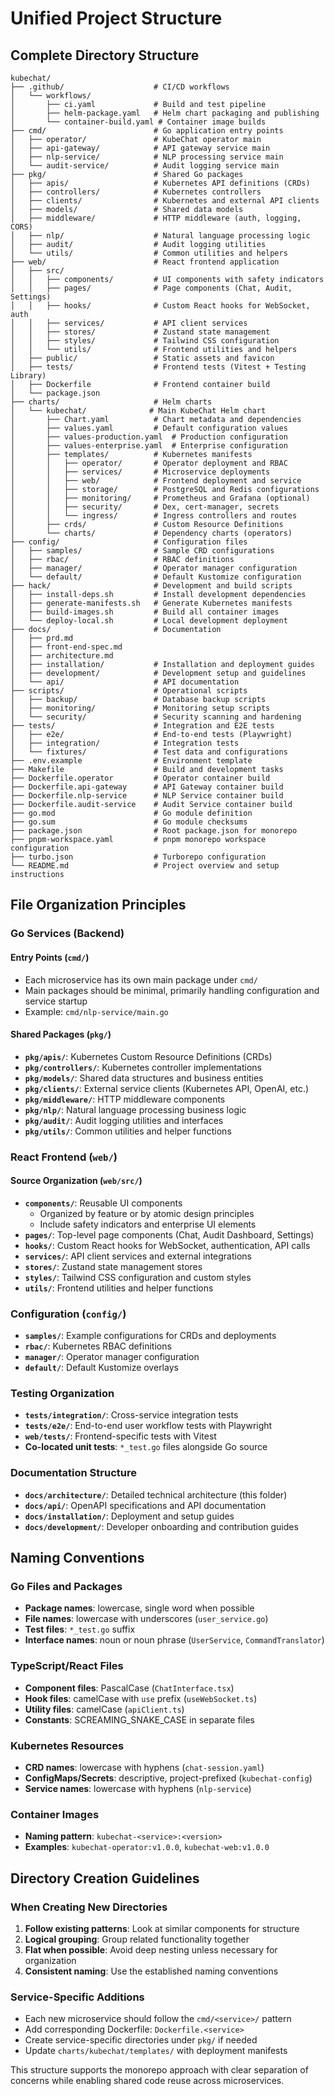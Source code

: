 # Unified Project Structure

## Complete Directory Structure

```
kubechat/
├── .github/                    # CI/CD workflows
│   └── workflows/
│       ├── ci.yaml             # Build and test pipeline
│       ├── helm-package.yaml   # Helm chart packaging and publishing
│       └── container-build.yaml # Container image builds
├── cmd/                        # Go application entry points
│   ├── operator/               # KubeChat operator main
│   ├── api-gateway/            # API gateway service main
│   ├── nlp-service/            # NLP processing service main
│   └── audit-service/          # Audit logging service main
├── pkg/                        # Shared Go packages
│   ├── apis/                   # Kubernetes API definitions (CRDs)
│   ├── controllers/            # Kubernetes controllers
│   ├── clients/                # Kubernetes and external API clients
│   ├── models/                 # Shared data models
│   ├── middleware/             # HTTP middleware (auth, logging, CORS)
│   ├── nlp/                    # Natural language processing logic
│   ├── audit/                  # Audit logging utilities
│   └── utils/                  # Common utilities and helpers
├── web/                        # React frontend application
│   ├── src/
│   │   ├── components/         # UI components with safety indicators
│   │   ├── pages/              # Page components (Chat, Audit, Settings)
│   │   ├── hooks/              # Custom React hooks for WebSocket, auth
│   │   ├── services/           # API client services
│   │   ├── stores/             # Zustand state management
│   │   ├── styles/             # Tailwind CSS configuration
│   │   └── utils/              # Frontend utilities and helpers
│   ├── public/                 # Static assets and favicon
│   ├── tests/                  # Frontend tests (Vitest + Testing Library)
│   ├── Dockerfile              # Frontend container build
│   └── package.json
├── charts/                     # Helm charts
│   └── kubechat/              # Main KubeChat Helm chart
│       ├── Chart.yaml          # Chart metadata and dependencies
│       ├── values.yaml         # Default configuration values
│       ├── values-production.yaml  # Production configuration
│       ├── values-enterprise.yaml  # Enterprise configuration
│       ├── templates/          # Kubernetes manifests
│       │   ├── operator/       # Operator deployment and RBAC
│       │   ├── services/       # Microservice deployments
│       │   ├── web/            # Frontend deployment and service
│       │   ├── storage/        # PostgreSQL and Redis configurations
│       │   ├── monitoring/     # Prometheus and Grafana (optional)
│       │   ├── security/       # Dex, cert-manager, secrets
│       │   └── ingress/        # Ingress controllers and routes
│       ├── crds/               # Custom Resource Definitions
│       └── charts/             # Dependency charts (operators)
├── config/                     # Configuration files
│   ├── samples/                # Sample CRD configurations
│   ├── rbac/                   # RBAC definitions
│   ├── manager/                # Operator manager configuration
│   └── default/                # Default Kustomize configuration
├── hack/                       # Development and build scripts
│   ├── install-deps.sh         # Install development dependencies
│   ├── generate-manifests.sh   # Generate Kubernetes manifests
│   ├── build-images.sh         # Build all container images
│   └── deploy-local.sh         # Local development deployment
├── docs/                       # Documentation
│   ├── prd.md
│   ├── front-end-spec.md
│   ├── architecture.md
│   ├── installation/           # Installation and deployment guides
│   ├── development/            # Development setup and guidelines
│   └── api/                    # API documentation
├── scripts/                    # Operational scripts
│   ├── backup/                 # Database backup scripts
│   ├── monitoring/             # Monitoring setup scripts
│   └── security/               # Security scanning and hardening
├── tests/                      # Integration and E2E tests
│   ├── e2e/                    # End-to-end tests (Playwright)
│   ├── integration/            # Integration tests
│   └── fixtures/               # Test data and configurations
├── .env.example                # Environment template
├── Makefile                    # Build and development tasks
├── Dockerfile.operator         # Operator container build
├── Dockerfile.api-gateway      # API Gateway container build
├── Dockerfile.nlp-service      # NLP Service container build
├── Dockerfile.audit-service    # Audit Service container build
├── go.mod                      # Go module definition
├── go.sum                      # Go module checksums
├── package.json                # Root package.json for monorepo
├── pnpm-workspace.yaml         # pnpm monorepo workspace configuration
├── turbo.json                  # Turborepo configuration
└── README.md                   # Project overview and setup instructions
```

## File Organization Principles

### Go Services (Backend)

#### Entry Points (`cmd/`)
- Each microservice has its own main package under `cmd/`
- Main packages should be minimal, primarily handling configuration and service startup
- Example: `cmd/nlp-service/main.go`

#### Shared Packages (`pkg/`)
- **`pkg/apis/`**: Kubernetes Custom Resource Definitions (CRDs)
- **`pkg/controllers/`**: Kubernetes controller implementations
- **`pkg/models/`**: Shared data structures and business entities
- **`pkg/clients/`**: External service clients (Kubernetes API, OpenAI, etc.)
- **`pkg/middleware/`**: HTTP middleware components
- **`pkg/nlp/`**: Natural language processing business logic
- **`pkg/audit/`**: Audit logging utilities and interfaces
- **`pkg/utils/`**: Common utilities and helper functions

### React Frontend (`web/`)

#### Source Organization (`web/src/`)
- **`components/`**: Reusable UI components
  - Organized by feature or by atomic design principles
  - Include safety indicators and enterprise UI elements
- **`pages/`**: Top-level page components (Chat, Audit Dashboard, Settings)
- **`hooks/`**: Custom React hooks for WebSocket, authentication, API calls
- **`services/`**: API client services and external integrations
- **`stores/`**: Zustand state management stores
- **`styles/`**: Tailwind CSS configuration and custom styles
- **`utils/`**: Frontend utilities and helper functions

### Configuration (`config/`)
- **`samples/`**: Example configurations for CRDs and deployments
- **`rbac/`**: Kubernetes RBAC definitions
- **`manager/`**: Operator manager configuration
- **`default/`**: Default Kustomize overlays

### Testing Organization
- **`tests/integration/`**: Cross-service integration tests
- **`tests/e2e/`**: End-to-end user workflow tests with Playwright  
- **`web/tests/`**: Frontend-specific tests with Vitest
- **Co-located unit tests**: `*_test.go` files alongside Go source

### Documentation Structure
- **`docs/architecture/`**: Detailed technical architecture (this folder)
- **`docs/api/`**: OpenAPI specifications and API documentation
- **`docs/installation/`**: Deployment and setup guides
- **`docs/development/`**: Developer onboarding and contribution guides

## Naming Conventions

### Go Files and Packages
- **Package names**: lowercase, single word when possible
- **File names**: lowercase with underscores (`user_service.go`)
- **Test files**: `*_test.go` suffix
- **Interface names**: noun or noun phrase (`UserService`, `CommandTranslator`)

### TypeScript/React Files
- **Component files**: PascalCase (`ChatInterface.tsx`)
- **Hook files**: camelCase with `use` prefix (`useWebSocket.ts`)
- **Utility files**: camelCase (`apiClient.ts`)
- **Constants**: SCREAMING_SNAKE_CASE in separate files

### Kubernetes Resources
- **CRD names**: lowercase with hyphens (`chat-session.yaml`)
- **ConfigMaps/Secrets**: descriptive, project-prefixed (`kubechat-config`)
- **Service names**: lowercase with hyphens (`nlp-service`)

### Container Images
- **Naming pattern**: `kubechat-<service>:<version>`
- **Examples**: `kubechat-operator:v1.0.0`, `kubechat-web:v1.0.0`

## Directory Creation Guidelines

### When Creating New Directories
1. **Follow existing patterns**: Look at similar components for structure
2. **Logical grouping**: Group related functionality together
3. **Flat when possible**: Avoid deep nesting unless necessary for organization
4. **Consistent naming**: Use the established naming conventions

### Service-Specific Additions
- Each new microservice should follow the `cmd/<service>/` pattern
- Add corresponding Dockerfile: `Dockerfile.<service>`
- Create service-specific directories under `pkg/` if needed
- Update `charts/kubechat/templates/` with deployment manifests

This structure supports the monorepo approach with clear separation of concerns while enabling shared code reuse across microservices.